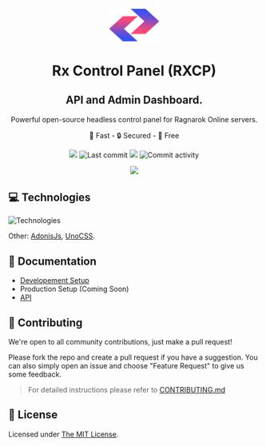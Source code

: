 <p align="center">
  <img src="./apps/admin/public/images/logo.png" width="100">
</p>
<h1 align="center">Rx Control Panel (RXCP)</h1>
<h2 align="center">API and Admin Dashboard.</h2>
<p align="center">Powerful open-source headless control panel for Ragnarok Online servers.</p>
<p align="center">🚀 Fast - 🔒 Secured - 💖 Free</p>

<p align="center">
  <img src="https://img.shields.io/github/actions/workflow/status/RxCP/rxcp/ci.yml?branch=main">
  <img src="https://img.shields.io/github/last-commit/RxCP/rxcp.svg?style=flat-square&logo=appveyor" alt="Last commit">
  <img src="https://img.shields.io/github/package-json/v/RXCP/rxcp?style=flat-square&logo=appveyor">
  <img src="https://img.shields.io/github/license/RxCP/rxcp?style=flat-square&logo=appveyor" alt="Commit activity">
</p>

<p align="center">
  <img src="https://i.ibb.co/ZM6bzCL/what-is-Rx-CP.png">
</p>

## 💻 Technologies

![Technologies](https://skillicons.dev/icons?i=redis,mysql,nodejs,typescript,html,css,nuxtjs,vue)

Other: [AdonisJs](https://adonisjs.com/), [UnoCSS](https://github.com/unocss/unocss).

## 📘 Documentation

- [Developement Setup](https://github.com/RxCP/rxcp/wiki/Development-Setup-&-Installation)
- Production Setup (Coming Soon)
- [API](https://documenter.getpostman.com/view/390924/VUjSGPdG)

## 👷‍ Contributing

We're open to all community contributions, just make a pull request!

Please fork the repo and create a pull request if you have a suggestion. You can also simply open an issue and choose "Feature Request" to give us some feedback.

> For detailed instructions please refer to [CONTRIBUTING.md](CONTRIBUTING.md)

## 📄 License

Licensed under [The MIT License](https://opensource.org/licenses/MIT).
